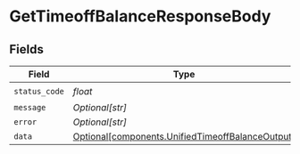 # GetTimeoffBalanceResponseBody


## Fields

| Field                                                                                                      | Type                                                                                                       | Required                                                                                                   | Description                                                                                                |
| ---------------------------------------------------------------------------------------------------------- | ---------------------------------------------------------------------------------------------------------- | ---------------------------------------------------------------------------------------------------------- | ---------------------------------------------------------------------------------------------------------- |
| `status_code`                                                                                              | *float*                                                                                                    | :heavy_check_mark:                                                                                         | N/A                                                                                                        |
| `message`                                                                                                  | *Optional[str]*                                                                                            | :heavy_minus_sign:                                                                                         | N/A                                                                                                        |
| `error`                                                                                                    | *Optional[str]*                                                                                            | :heavy_minus_sign:                                                                                         | N/A                                                                                                        |
| `data`                                                                                                     | [Optional[components.UnifiedTimeoffBalanceOutput]](../../models/components/unifiedtimeoffbalanceoutput.md) | :heavy_minus_sign:                                                                                         | N/A                                                                                                        |